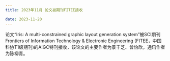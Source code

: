 ```yaml
---
title: 2023年11月 论文被期刊FITEE接收

date: 2023-11-20
---
```



<!--more-->
论文“Iris: A multi-constrained graphic layout generation system”被SCI期刊Frontiers of Information Technology & Electronic Engineering (FITEE，中国科协T1级期刊)的AIGC特刊接收，该论文的主要作者为景千芝、曾怡欣，通讯作者为陈柳青。
